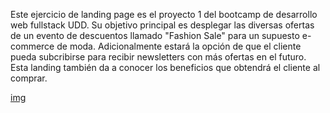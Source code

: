 Este ejercicio de landing page es el proyecto 1 del bootcamp de desarrollo web fullstack UDD. Su objetivo principal es desplegar las diversas ofertas de un evento de descuentos llamado "Fashion Sale" para un supuesto e-commerce de moda. Adicionalmente estará la opción de que el cliente pueda subcribirse para recibir newsletters con más ofertas en el futuro. Esta landing también da a conocer los beneficios que obtendrá el cliente al comprar.

[img](./assets/imgs/template.png)
